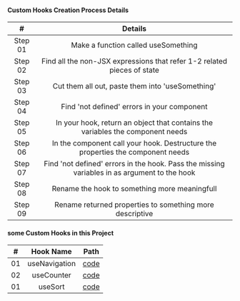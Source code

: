 #### Custom Hooks Creation Process Details

|    #    |                                           Details                                            |
| :-----: | :------------------------------------------------------------------------------------------: |
| Step 01 |                             Make a function called useSomething                              |
| Step 02 |           Find all the non-JSX expressions that refer 1-2 related pieces of state            |
| Step 03 |                       Cut them all out, paste them into 'useSomething'                       |
| Step 04 |                         Find 'not defined' errors in your component                          |
| Step 05 |        In your hook, return an object that contains the variables the component needs        |
| Step 06 |       In the component call your hook. Destructure the properties the component needs        |
| Step 07 | Find 'not defined' errors in the hook. Pass the missing variables in as argument to the hook |
| Step 08 |                        Rename the hook to something more meaningfull                         |
| Step 09 |                   Rename returned properties to something more descriptive                   |

#### some Custom Hooks in this Project

|  #  |   Hook Name   | Path                               |
| :-: | :-----------: | :--------------------------------: |
| 01  | useNavigation | [code](../hooks/use-Navigation.js) |
| 02  |  useCounter   | [code](../hooks/use-Counter.js)    |
| 01  |    useSort    | [code](../hooks/use-Sort.js)       |
